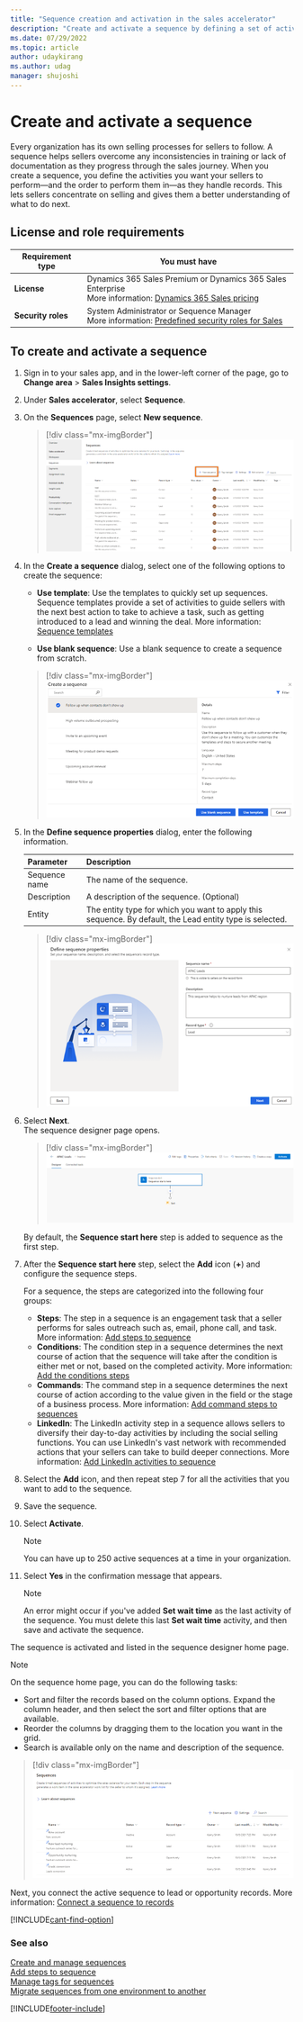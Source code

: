 ```yaml
---
title: "Sequence creation and activation in the sales accelerator"
description: "Create and activate a sequence by defining a set of activities as steps that sellers should follow while handling records in Dynamics 365 Sales."
ms.date: 07/29/2022
ms.topic: article
author: udaykirang
ms.author: udag
manager: shujoshi
---
```

# Create and activate a sequence 

Every organization has its own selling processes for sellers to follow. A sequence helps sellers overcome any inconsistencies in training or lack of documentation as they progress through the sales journey. When you create a sequence, you define the activities you want your sellers to perform&mdash;and the order to perform them in&mdash;as they handle records. This lets sellers concentrate on selling and gives them a better understanding of what to do next.

## License and role requirements
| Requirement type | You must have |
|-----------------------|---------|
| **License** | Dynamics 365 Sales Premium or Dynamics 365 Sales Enterprise <br>More information: [Dynamics 365 Sales pricing](https://dynamics.microsoft.com/sales/pricing/) |
| **Security roles** | System Administrator or Sequence Manager <br>  More information: [Predefined security roles for Sales](security-roles-for-sales.md)|

## To create and activate a sequence

1. Sign in to your sales app, and in the lower-left corner of the page, go to **Change area** > **Sales Insights settings**.
2. Under **Sales accelerator**, select **Sequence**.  
3. On the **Sequences** page, select **New sequence**.   
    > [!div class="mx-imgBorder"]
    > ![Select New to create a sequence.](media/sequence-select-new-sequence.png "Select New to create a sequence")   

4. In the **Create a sequence** dialog, select one of the following options to create the sequence:  

    - **Use template**: Use the templates to quickly set up sequences. Sequence templates provide a set of activities to guide sellers with the next best action to take to achieve a task, such as getting introduced to a lead and winning the deal. More information: [Sequence templates](sequence-templates.md)  
    
    - **Use blank sequence**: Use a blank sequence to create a sequence from scratch.   
        
    > [!div class="mx-imgBorder"]
    > ![Select an option to create a sequence.](media/sequence-select-option-create-sequence.png "Select an option to create a sequence")     

5. In the **Define sequence properties** dialog, enter the following information.

    | Parameter | Description |
    |-----------|-------------|
    | Sequence name | The name of the sequence. |
    | Description | A description of the sequence. (Optional) |
    | Entity | The entity type for which you want to apply this sequence. By default, the Lead entity type is selected. |   

    > [!div class="mx-imgBorder"]
    > ![Create a sequence dialog.](media/sequence-create-sequence.png "Create a sequence dialog")   

6. Select **Next**.     
    The sequence designer page opens.

    > [!div class="mx-imgBorder"]
    > ![The sequence designer page.](media/sequence-designer-page.png "The sequence designer page")   

    By default, the **Sequence start here** step is added to sequence as the first step.  

7. After the **Sequence start here** step, select the **Add** icon (**+**) and configure the sequence steps.
    
    For a sequence, the steps are categorized into the following four groups:
    - **Steps**: The step in a sequence is an engagement task that a seller performs for sales outreach such as, email, phone call, and task. More information: [Add steps to sequence](steps-sequence.md)
    - **Conditions**: The condition step in a sequence determines the next course of action that the sequence will take after the condition is either met or not, based on the completed activity. More information: [Add the conditions steps](adaptive-sequence.md)
    - **Commands**: The command step in a sequence determines the next course of action according to the value given in the field or the stage of a business process. More information: [Add command steps to sequences](command-sequence.md)  
    - **LinkedIn**: The LinkedIn activity step in a sequence allows sellers to diversify their day-to-day activities by including the social selling functions. You can use LinkedIn's vast network with recommended actions that your sellers can take to build deeper connections. More information: [Add LinkedIn activities to sequence](linkedin-activities-sequence.md)
       
8. Select the **Add** icon, and then repeat step 7 for all the activities that you want to add to the sequence.
9. Save the sequence.   
10. Select **Activate**.
    >[!NOTE]
    >You can have up to 250 active sequences at a time in your organization.        
1. Select **Yes** in the confirmation message that appears.   
    > [!NOTE]
    > An error might occur if you've added **Set wait time** as the last activity of the sequence. You must delete this last **Set wait time** activity, and then save and activate the sequence.       

The sequence is activated and listed in the sequence designer home page. 

> [!NOTE]
> On the sequence home page, you can do the following tasks:
> - Sort and filter the records based on the column options. Expand the column header, and then select the sort and filter options that are available.
> - Reorder the columns by dragging them to the location you want in the grid.
> - Search is available only on the name and description of the sequence.
   
> [!div class="mx-imgBorder"]
> ![Sequence designer home page.](media/sequence-home-page.png "Sequence designer home page")    

Next, you connect the active sequence to lead or opportunity records. More information: [Connect a sequence to records](connect-a-sequence-to-records.md)

[!INCLUDE[cant-find-option](../includes/cant-find-option.md)]

### See also

[Create and manage sequences](create-manage-sequences.md)     
[Add steps to sequence](steps-sequence.md)  
[Manage tags for sequences](manage-tags-for-sequences.md)     
[Migrate sequences from one environment to another](migrate-sequence.md)

[!INCLUDE[footer-include](../includes/footer-banner.md)]
